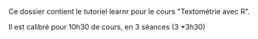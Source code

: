 Ce dossier contient le tutoriel learnr pour le cours "Textométrie avec R".

Il est calibré pour 10h30 de cours, en 3 séances (3 *3h30)


